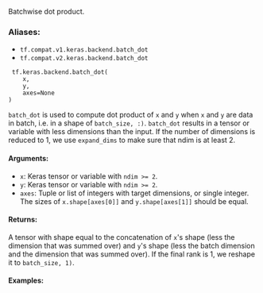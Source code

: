 Batchwise dot product.
### Aliases:
- `tf.compat.v1.keras.backend.batch_dot`
- `tf.compat.v2.keras.backend.batch_dot`

```
 tf.keras.backend.batch_dot(
    x,
    y,
    axes=None
)
```
`batch_dot` is used to compute dot product of `x` and `y` when `x` and `y` are data in batch, i.e. in a shape of `batch_size, :)`. `batch_dot` results in a tensor or variable with less dimensions than the input. If the number of dimensions is reduced to 1, we use `expand_dims` to make sure that ndim is at least 2.
#### Arguments:
- `x`: Keras tensor or variable with `ndim >= 2`.
- `y`: Keras tensor or variable with `ndim >= 2`.
- `axes`: Tuple or list of integers with target dimensions, or single integer. The sizes of `x.shape[axes[0]]` and `y.shape[axes[1]]` should be equal.
#### Returns:
A tensor with shape equal to the concatenation of `x`'s shape (less the dimension that was summed over) and `y`'s shape (less the batch dimension and the dimension that was summed over). If the final rank is 1, we reshape it to `batch_size, 1)`.
#### Examples:
